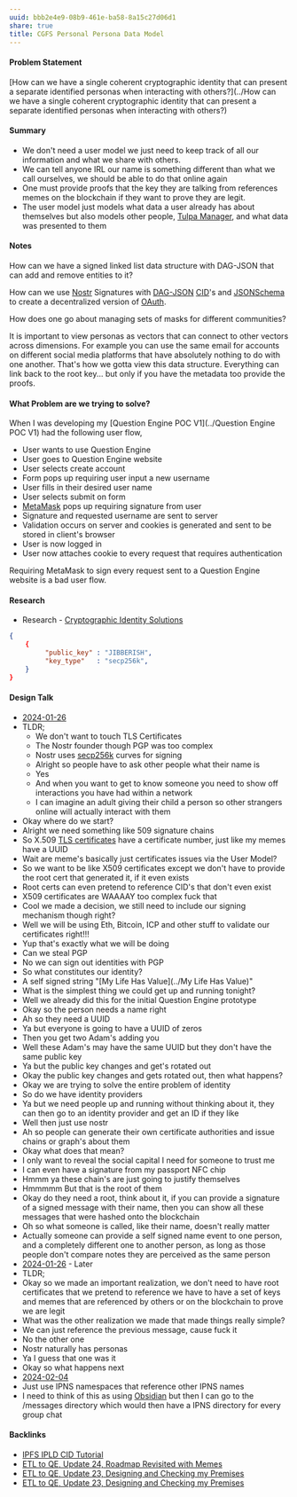 ```yaml
---
uuid: bbb2e4e9-08b9-461e-ba58-8a15c27d06d1
share: true
title: CGFS Personal Persona Data Model
---
```

#### Problem Statement

[How can we have a single coherent cryptographic identity that can present a separate identified personas when interacting with others?](../How can we have a single coherent cryptographic identity that can present a separate identified personas when interacting with others?)
#### Summary

* We don't need a user model we just need to keep track of all our information and what we share with others.
* We can tell anyone IRL our name is something different than what we call ourselves, we should be able to do that online again
* One must provide proofs that the key they are talking from references memes on the blockchain if they want to prove they are legit.
* The user model just models what data a user already has about themselves but also models other people, [Tulpa Manager](../e851f5ad-51f5-4c68-b844-88e27c5d07f6), and what data was presented to them

#### Notes

How can we have a signed linked list data structure with DAG-JSON that can add and remove entities to it?


How can we use [Nostr](../78abfe73-37cb-4f3b-9e08-faad85669fb7) Signatures with [DAG-JSON](../542cf224-0a5f-4c62-b4f8-41521da2dd50) [CID](../87e4fb9d-e5a8-4657-a7ba-f0962d1d075a)'s and [JSONSchema](../ae47732c-10e8-4d3b-b365-9c3902febdfa) to create a decentralized version of [OAuth](../840bb155-6d8b-4e85-8740-c7b250fc7d65).

How does one go about managing sets of masks for different communities?

It is important to view personas as vectors that can connect to other vectors across dimensions. For example you can use the same email for accounts on different social media platforms that have absolutely nothing to do with one another. That's how we gotta view this data structure. Everything can link back to the root key... but only if you have the metadata too provide the proofs.

#### What Problem are we trying to solve?

When I was developing my [Question Engine POC V1](../Question Engine POC V1) had the following user flow,

* User wants to use Question Engine
* User goes to Question Engine website
* User selects create account
* Form pops up requiring user input a new username
* User fills in their desired user name
* User selects submit on form
* [MetaMask](../037fca47-315e-46e3-a9f0-fc5dbc3ca4ef) pops up requiring signature from user
* Signature and requested username are sent to server
* Validation occurs on server and cookies is generated and sent to be stored in client's browser
* User is now logged in
* User now attaches cookie to every request that requires authentication

Requiring MetaMask to sign every request sent to a Question Engine website is a bad user flow.

#### Research

* Research - [Cryptographic Identity Solutions](../f5eee849-3ed2-4fb6-a006-522bdcb233fe)

``` JSON
{
	{
		 "public_key" : "JIBBERISH",
		 "key_type"   : "secp256k",
	}
}

```

#### Design Talk

* [2024-01-26](../2024-01-26)
* TLDR;
	* We don't want to touch TLS Certificates
	* The Nostr founder though PGP was too complex
	* Nostr uses [secp256k](../44797aa4-1dba-4a8d-a950-e54d3cf8f2e3) curves for signing
	* Alright so people have to ask other people what their name is
	* Yes
	* And when you want to get to know someone you need to show off interactions you have had within a network
	* I can imagine an adult giving their child a person so other strangers online will actually interact with them
* Okay where do we start?
* Alright we need something like 509 signature chains
* So X.509 [TLS certificates](../d92b98f2-54c8-4243-8a3c-8962c04a712f) have a certificate number, just like my memes have a UUID
* Wait are meme's basically just certificates issues via the User Model?
* So we want to be like X509 certificates except we don't have to provide the root cert that generated it, if it even exists
* Root certs can even pretend to reference CID's that don't even exist
* X509 certificates are WAAAAY too complex fuck that
* Cool we made a decision, we still need to include our signing mechanism though right?
* Well we will be using Eth, Bitcoin, ICP and other stuff to validate our certificates right!!!
* Yup that's exactly what we will be doing
* Can we steal PGP
* No we can sign out identities with PGP
* So what constitutes our identity?
* A self signed string "[My Life Has Value](../My Life Has Value)"
* What is the simplest thing we could get up and running tonight?
* Well we already did this for the initial Question Engine prototype
* Okay so the person needs a name right
* Ah so they need a UUID 
* Ya but everyone is going to have a UUID of zeros
* Then you get two Adam's adding you
* Well these Adam's may have the same UUID but they don't have the same public key
* Ya but the public key changes and get's rotated out
* Okay the public key changes and gets rotated out, then what happens?
* Okay we are trying to solve the entire problem of identity
* So do we have identity providers
* Ya but we need people up and running without thinking about it, they can then go to an identity provider and get an ID if they like
* Well then just use nostr
* Ah so people can generate their own certificate authorities and issue chains or graph's about them
* Okay what does that mean?
* I only want to reveal the social capital I need for someone to trust me
* I can even have a signature from my passport NFC chip
* Hmmm ya these chain's are just going to justify themselves
* Hmmmmm But that is the root of them
* Okay do they need a root, think about it, if you can provide a signature of a signed message with their name, then you can show all these messages that were hashed onto the blockchain
* Oh so what someone is called, like their name, doesn't really matter
* Actually someone can provide a self signed name event to one person, and a completely different one to another person, as long as those people don't compare notes they are perceived as the same person
* [2024-01-26](../2024-01-26) - Later
* TLDR;
* Okay so we made an important realization, we don't need to have root certificates that we pretend to reference we have to have a set of keys and memes that are referenced by others or on the blockchain to prove we are legit
* What was the other realization we made that made things really simple?
* We can just reference the previous message, cause fuck it
* No the other one
* Nostr naturally has personas
* Ya I guess that one was it
* Okay so what happens next
* [2024-02-04](../2024-02-04)
* Just use IPNS namespaces that reference other IPNS names
* I need to think of this as using [Obsidian](../f76a085e-f2c8-43bd-a852-47760f01e401) but then I can go to the /messages directory which would then have a IPNS directory for every group chat

#### Backlinks

* [IPFS IPLD CID Tutorial](/100d6889-e83d-4967-bec2-7e9424d8cd24)
* [ETL to QE, Update 24, Roadmap Revisited with Memes](/89c90b4a-2065-4b58-93eb-107794ed8671)
* [ETL to QE, Update 23, Designing and Checking my Premises](/2bd9365f-daba-418c-bbe8-3aed2804909d)
* [ETL to QE, Update 23, Designing and Checking my Premises](/2bd9365f-daba-418c-bbe8-3aed2804909d)